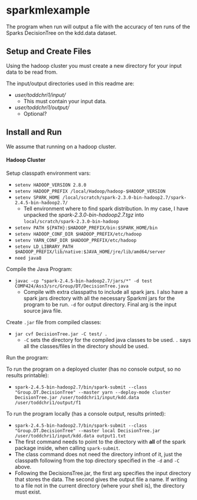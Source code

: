 # sparkmlexample

The program when run will output a file with the accuracy of ten runs of the Sparks DecisionTree on the kdd.data 
dataset.

## Setup and Create Files

Using the hadoop cluster you must create a new directory for your input data to be read from.

The input/output directories used in this readme are: 
 - _user/toddchri1/input/_
    - This must contain your input data.
 - _user/toddchri1/output/_
    - Optional?

## Install and Run

We assume that running on a hadoop cluster.

#### Hadoop Cluster

Setup classpath environment vars:

  - `setenv HADOOP_VERSION 2.8.0`
  - `setenv HADOOP_PREFIX /local/Hadoop/hadoop-$HADOOP_VERSION`
  - `setenv SPARK_HOME /local/scratch/spark-2.3.0-bin-hadoop2.7/spark-2.4.5-bin-hadoop2.7/`
    - Tell environment where to find spark distribution. In my case, I have unpacked the _spark-2.3.0-bin-hadoop2.7.tgz_
     into `local/scratch/spark-2.3.0-bin-hadoop` 
  - `setenv PATH ${PATH}:$HADOOP_PREFIX/bin:$SPARK_HOME/bin`
  - `setenv HADOOP_CONF_DIR $HADOOP_PREFIX/etc/hadoop`
  - `setenv YARN_CONF_DIR $HADOOP_PREFIX/etc/hadoop`
  - `setenv LD_LIBRARY_PATH $HADOOP_PREFIX/lib/native:$JAVA_HOME/jre/lib/amd64/server`
  - `need java8`
  
Compile the Java Program:

 - `javac -cp "spark-2.4.5-bin-hadoop2.7/jars/*" -d test COMP424/Ass3/src/Group/DT/DecisionTree.java`
    - Compile with extra classpaths to include all spark jars. I also have a spark jars directory with all the necessary 
    Sparkml jars for the program to be run. `-d` for output directory. Final arg is the input source java file.

Create `.jar` file from compiled classes:
 
 - `jar cvf DecisionTree.jar -C test/ .`
    - `-C` sets the directory for the compiled java classes to be used. `.` says all the classes/files in the directory
     should be used.
     
Run the program:

To run the program on a deployed cluster (has no console output, so no results printable): 
 
 - `spark-2.4.5-bin-hadoop2.7/bin/spark-submit --class "Group.DT.DecisionTree" --master yarn --deploy-mode cluster 
 DecisionTree.jar /user/toddchri1/input/kdd.data /user/toddchri1/output/f1`
 
To run the program locally (has a console output, results printed): 
 
 - `spark-2.4.5-bin-hadoop2.7/bin/spark-submit --class "Group.DT.DecisionTree" --master local DecisionTree.jar 
 /user/toddchri1/input/kdd.data output1.txt`
  - The first command needs to point to the directory with **all** of the spark package inside, when calling 
  `spark-submit`.
  - The class command does not need the directory infront of it, just the classpath following from the top directory 
  specified in the `-d` and `-C` above.
  - Following the DecisionsTree.jar, the first arg specifies the input directory that stores the data. The second gives
  the output file a name. If writing to a file not in the current directory (where your shell is), the directory must 
  exist.
  
